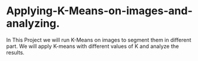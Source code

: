 # Applying-K-Means-on-images-and-analyzing.
In This Project we will run K-Means on images to segment them in different part. We will apply K-means with different values of K and analyze the results.
